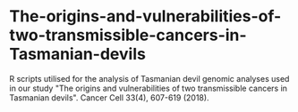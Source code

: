 # The-origins-and-vulnerabilities-of-two-transmissible-cancers-in-Tasmanian-devils
R scripts utilised for the analysis of Tasmanian devil genomic analyses used in our study "The origins and vulnerabilities of two transmissible cancers in Tasmanian devils". Cancer Cell 33(4), 607-619 (2018).
